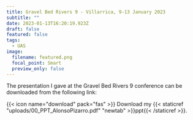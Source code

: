 ```yaml
---
title: Gravel Bed Rivers 9 - Villarrica, 9-13 January 2023
subtitle: ""
date: 2023-01-13T16:20:19.923Z
draft: false
featured: false
tags:
  - UAS
image:
  filename: featured.png
  focal_point: Smart
  preview_only: false
---
```

The presentation I gave at the Gravel Bed Rivers 9 conference can be downloaded from the following link:

{{< icon name="download" pack="fas" >}} Download my {{< staticref "uploads/00_PPT_AlonsoPizarro.pdf" "newtab" >}}ppt{{< /staticref >}}.